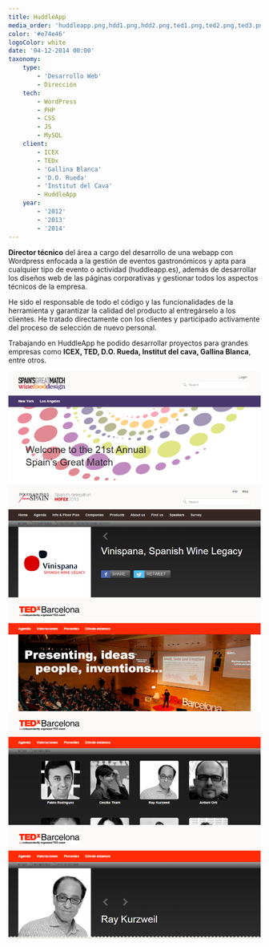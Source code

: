 ```yaml
---
title: HuddleApp
media_order: 'huddleapp.png,hdd1.png,hdd2.png,ted1.png,ted2.png,ted3.png'
color: '#e74e46'
logoColor: white
date: '04-12-2014 00:00'
taxonomy:
    type:
        - 'Desarrollo Web'
        - Dirección
    tech:
        - WordPress
        - PHP
        - CSS
        - JS
        - MySQL
    client:
        - ICEX
        - TEDx
        - 'Gallina Blanca'
        - 'D.O. Rueda'
        - 'Institut del Cava'
        - HuddleApp
    year:
        - '2012'
        - '2013'
        - '2014'
---
```


**Director técnico** del área a cargo del desarrollo de una webapp con Wordpress enfocada a la gestión de eventos gastronómicos y apta para cualquier tipo de evento o actividad (huddleapp.es), además de desarrollar los diseños web de las páginas corporativas y gestionar todos los aspectos técnicos de la empresa.

He sido el responsable de todo el código y las funcionalidades de la herramienta y garantizar la calidad del producto al entregárselo a los clientes. He tratado directamente con los clientes y participado activamente del proceso de selección de nuevo personal.

Trabajando en HuddleApp he podido desarrollar proyectos para grandes empresas como **ICEX, TED, D.O. Rueda, Institut del cava, Gallina Blanca**, entre otros.

![Imagen visual de la app para Spain's Great Match](hdd1.png)
![Ficha de empresa para el ICEX en HOFEX](hdd2.png)
![Home de la app para TEDx Barcelona](ted1.png)
![Listado de ponentes para TEDx Barcelona](ted2.png)
![Ficha de ponente para TEDx Barcelona](ted3.png)